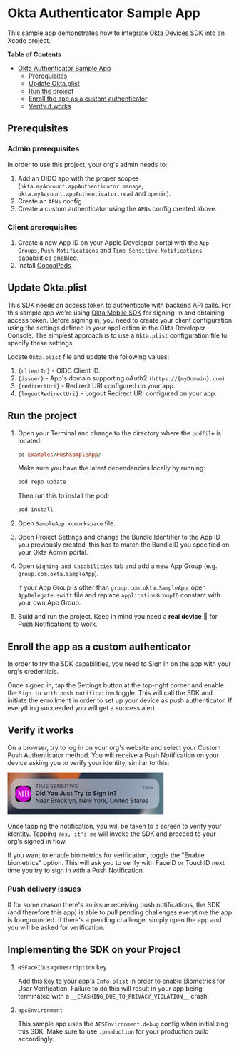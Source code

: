#  Okta Authenticator Sample App

This sample app demonstrates how to integrate [Okta Devices SDK](https://github.com/okta/okta-devices-swift) into an Xcode project.

**Table of Contents**
- [Okta Authenticator Sample App](#okta-authenticator-sample-app)
  - [Prerequisites](#prerequisites)
  - [Update Okta.plist](#update-okta.plist)
  - [Run the project](#run-the-project)
  - [Enroll the app as a custom authenticator](#enroll-the-app-as-a-custom-authenticator)
  - [Verify it works](#verify-it-works)
  
## Prerequisites
### Admin prerequisites
In order to use this project, your org's admin needs to:
1. Add an OIDC app with the proper scopes (`okta.myAccount.appAuthenticator.manage`, `okta.myAccount.appAuthenticator.read` and `openid`).
2. Create an `APNs` config.
3. Create a custom authenticator using the `APNs` config created above.

### Client prerequisites
1. Create a new App ID on your Apple Developer portal with the `App Groups`, `Push Notifications` and `Time Sensitive Notifications` capabilities enabled.
2. Install [CocoaPods](http://cocoapods.org)

## Update Okta.plist
This SDK needs an access token to authenticate with backend API calls. For this sample app we're using [Okta Mobile SDK](https://github.com/okta/okta-mobile-swift) for signing-in and obtaining access token. Before signing in, you need to create your client configuration using the settings defined in your application in the Okta Developer Console. The simplest approach is to use a `Okta.plist` configuration file to specify these settings.

Locate `Okta.plist` file and update the following values:
1. `{clientId}` - OIDC Client ID.
2. `{issuer}` - App's domain supporting oAuth2 `(https://{myDomain}.com`)
3. `{redirectUri}` - Redirect URI configured on your app.
4. `{logoutRedirectUri}` - Logout Redirect URI configured on your app.

## Run the project
1. Open your Terminal and change to the directory where the `podfile` is located:
    ```ruby
    cd Examples/PushSampleApp/
    ```
    Make sure you have the latest dependencies locally by running:
    ```ruby
    pod repo update
    ```
    Then run this to install the pod:
    ```ruby
    pod install
    ```

2. Open `SampleApp.xcworkspace` file.

3. Open Project Settings and change the Bundle Identifier to the App ID you previously created, this has to match the BundleID you specified on your Okta Admin portal.

4. Open `Signing and Capabilities` tab and add a new App Group (e.g. `group.com.okta.SampleApp`).

    If your App Group is other than `group.com.okta.SampleApp`, open `AppDelegate.swift` file and replace `applicationGroupID` constant with your own App Group.

5. Build and run the project. Keep in mind you need a **real device** 📲 for Push Notifications to work.

## Enroll the app as a custom authenticator

In order to try the SDK capabilities, you need to Sign In on the app with your org's credentials.

Once signed in, tap the Settings button at the top-right corner and enable the `Sign in with push notification` toggle. This will call the SDK and initiate the enrollment in order to set up your device as push authenticator. If everything succeeded you will get a success alert.

## Verify it works
On a browser, try to log in on your org's website and select your Custom Push Authenticator method. You will receive a Push Notification on your device asking you to verify your identity, similar to this:

<img src="./resources/push.png" width="350">

Once tapping the notification, you will be taken to a screen to verify your identity. Tapping `Yes, it's me` will invoke the SDK and proceed to your org's signed in flow.

If you want to enable biometrics for verification, toggle the "Enable biometrics" option. This will ask you to verify with FaceID or TouchID next time you try to sign in with a Push Notification. 

### Push delivery issues
If for some reason there's an issue receiving push notifications, the SDK (and therefore this app) is able to pull pending challenges everytime the app is foregrounded. If there's a pending challenge, simply open the app and you will be asked for verification.


## Implementing the SDK on your Project
1. `NSFaceIDUsageDescription` key

    Add this key to your app's `Info.plist` in order to enable Biometrics for User Verification. Failure to do this will result in your app being terminated with a `__CRASHING_DUE_TO_PRIVACY_VIOLATION__` crash. 

2. `apsEnvironment`

    This sample app uses the `APSEnvironment.debug` config when initializing this SDK. Make sure to use `.production` for your production build accordingly.
